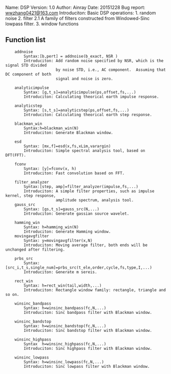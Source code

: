 Name: DSP 
Version: 1.0
Author: Ainray
Date: 20151228
Bug report: wwzhang0421@163.com
Introduciton: Basic DSP operations:
		1. random noise
		2. filter
		   2.1 A family of filters constructed from Windowed-Sinc lowpass filter.
		3. window functions
		
Function list
-------------
        addnoise
			Syntax:[b,pert] = addnoise(b_exact, NSR )
			Introduciton: Add random noise specified by NSR, which is the signal STD divided 
						  by noise STD, i.e., AC component.  Assuming that DC component of both
						  signal and noise is zero.
		
		analyticimpulse
			Syntax: [g,t_s]=analyticimpulse(ps,offset,fs,...)
			Introduciton: Calculating theorical earth impulse response.
			
		analyticstep
			Syntax: [s,t_s]=analyticstep(ps,offset,fs,...)
			Introduciton: Calculating theorical earth step response.

		blackman_win
			Syntax:h=blackman_win(N)
			Introduciton: Generate Blackman window.
						
		esd		
			Syntax: [mx,f]=esd(x,fs,xLim,varargin)
			Introduciton: Simple spectral analysis tool, based on DFT(FFT).
		
		fconv
			Syntax: [y]=fconv(x, h)
			Introduciton: Fast convolution based on FFT.
			
		filter_analyzer
			Syntax:[step, amp]=filter_analyzer(impulse,fs,...)
			Introduciton: A simple filter properties, such as impulse kernel, step response,
			              amplitude spectrum, analysis tool.
		gauss_src
			Syntax: [gs,t_s]=gauss_src(N,...)
			Introduciton: Generate gassian source wavelet.
			
		hamming_win
			Syntax: h=hamming_win(N)
			Introduciton: Generate Hamming window.
		movingavgfilter
			Syntax: y=movingavgfilter(x,N)
			Introduciton: Moving average filter, both ends will be unchanged after filtering.
		
		prbs_src
			Syntax: [src_i,t_s,single_num]=prbs_src(t_ele,order,cycle,fs,type,I,...)
			Introduciton: Generate m sereis.
			
		rect_win
			Syntax: h=rect_win(tail,width,...)
			Introduciton: Rectangle window family: rectangle, triangle and so on. 
		
		winsinc_bandpass	
			Syntax: h=winsinc_bandpass(fc,N,...)
			Introduciton: Sinc bandpass filter with Blackman window.
			
		winsinc_bandstop
			Syntax: h=winsinc_bandstop(fc,N,...)
			Introduciton: Sinc bandstop filter with Blackman window.
			
		winsinc_highpass
			Syntax  h=winsinc_highpass(fc,N,...)
			Introduciton: Sinc highpass filter with Blackman window.
			
		winsinc_lowpass
			Syntax: h=winsinc_lowpass(fc,N,...)
			Introduciton: Sinc lowpass filter with Blackman window.
			

		